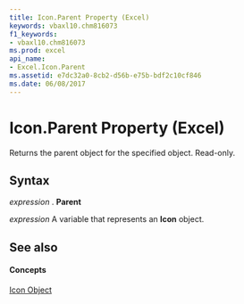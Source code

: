 ```yaml
---
title: Icon.Parent Property (Excel)
keywords: vbaxl10.chm816073
f1_keywords:
- vbaxl10.chm816073
ms.prod: excel
api_name:
- Excel.Icon.Parent
ms.assetid: e7dc32a0-8cb2-d56b-e75b-bdf2c10cf846
ms.date: 06/08/2017
---
```



# Icon.Parent Property (Excel)

Returns the parent object for the specified object. Read-only.


## Syntax

 _expression_ . **Parent**

 _expression_ A variable that represents an **Icon** object.


## See also


#### Concepts


[Icon Object](icon-object-excel.md)

